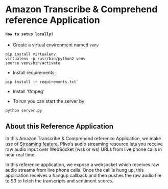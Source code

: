 # Amazon Transcribe & Comprehend reference Application

#### `How to setup locally?`

* Create a virtual environment named `venv`
```
pip install virtualenv
virtualenv -p /usr/bin/python2 venv
source venv/bin/activate
```

* Install requirements: 
```
pip install -r requirements.txt`
```

* Install 'ffmpeg'

* To run you can start the server by 
```
python server.py
```

## About this Reference Application

In this Amazon Transcribe & Comprehend reference Application, we make use of [Streaming feature](https://www.plivo.com/docs/voice/api/stream/). Plivo’s audio streaming resource lets you receive raw audio input over WebSocket (wss or ws) URLs from live phone calls in near real time.

In this reference application, we expose a websocket which receives raw audio streams from live phone calls. Once the call is hung up, this application receives a hangup callback and then pushes the raw audio file to S3 to fetch the transcripts and sentiment scores.